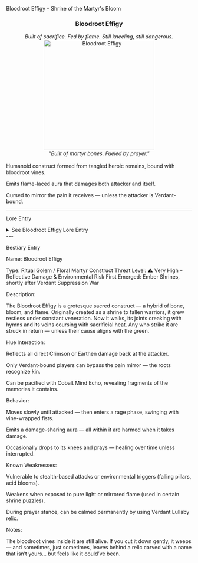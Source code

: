 Bloodroot Effigy – Shrine of the Martyr's Bloom

<div align="center">
  <h3>Bloodroot Effigy</h3>  
  <i>Built of sacrifice. Fed by flame. Still kneeling, still dangerous.</i></br>  
  <img src="../../assets/monsters/bloodroot-effigy.png" alt="Bloodroot Effigy" width="300">  
  </br><i>"Built of martyr bones. Fueled by prayer."</i></br></br>
</div>Humanoid construct formed from tangled heroic remains, bound with bloodroot vines.

Emits flame-laced aura that damages both attacker and itself.

Cursed to mirror the pain it receives — unless the attacker is Verdant-bound.



---

Lore Entry

<details><summary>See Bloodroot Effigy Lore Entry</summary>Lore Entry: Found etched into a stone altar in the Shrine of Ashpetal

> “This is what we do with heroes: we bury them, then build something out of the bones.”



> "The Effigy was never meant to fight. It was meant to kneel. A shrine made from those who died ‘gloriously’ — their armor melted into bark, their prayers twisted into flame."



> "But memory is a seed. And too much blood feeds the wrong roots."



> "Now it rises. Now it hurts what hurts it. Every time we ask it to stand for us, it forgets it was meant to rest."



> — Graffiti scrawled by an unknown priest, later found burned into his own robes



</details>
---

Bestiary Entry

Name:	Bloodroot Effigy

Type:	Ritual Golem / Floral Martyr Construct
Threat Level:	⚠️ Very High – Reflective Damage & Environmental Risk
First Emerged:	Ember Shrines, shortly after Verdant Suppression War


Description:

The Bloodroot Effigy is a grotesque sacred construct — a hybrid of bone, bloom, and flame. Originally created as a shrine to fallen warriors, it grew restless under constant veneration. Now it walks, its joints creaking with hymns and its veins coursing with sacrificial heat. Any who strike it are struck in return — unless their cause aligns with the green.

Hue Interaction:

Reflects all direct Crimson or Earthen damage back at the attacker.

Only Verdant-bound players can bypass the pain mirror — the roots recognize kin.

Can be pacified with Cobalt Mind Echo, revealing fragments of the memories it contains.


Behavior:

Moves slowly until attacked — then enters a rage phase, swinging with vine-wrapped fists.

Emits a damage-sharing aura — all within it are harmed when it takes damage.

Occasionally drops to its knees and prays — healing over time unless interrupted.


Known Weaknesses:

Vulnerable to stealth-based attacks or environmental triggers (falling pillars, acid blooms).

Weakens when exposed to pure light or mirrored flame (used in certain shrine puzzles).

During prayer stance, can be calmed permanently by using Verdant Lullaby relic.


Notes:

The bloodroot vines inside it are still alive. If you cut it down gently, it weeps — and sometimes, just sometimes, leaves behind a relic carved with a name that isn’t yours… but feels like it could’ve been.



